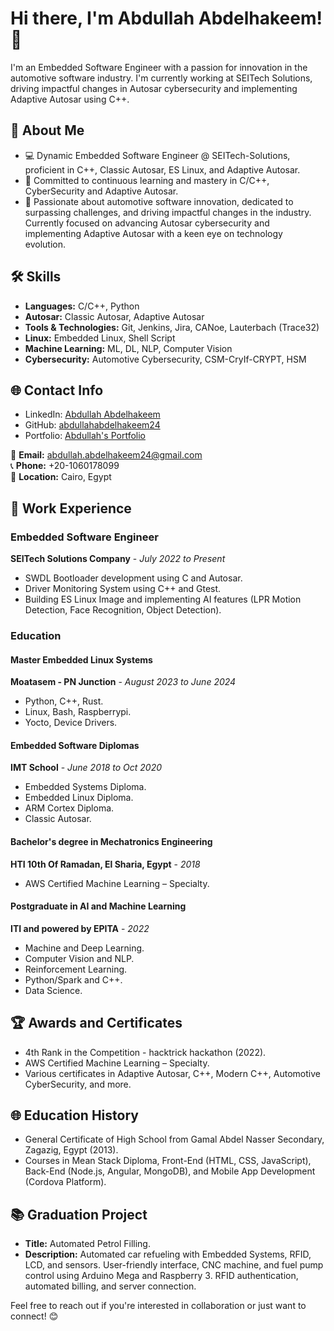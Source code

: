 # Hi there, I'm Abdullah Abdelhakeem! 👋

I'm an Embedded Software Engineer with a passion for innovation in the automotive software industry. I'm currently working at SEITech Solutions, driving impactful changes in Autosar cybersecurity and implementing Adaptive Autosar using C++.

## 🚀 About Me

- 💻 Dynamic Embedded Software Engineer @ SEITech-Solutions, proficient in C++, Classic Autosar, ES Linux, and Adaptive Autosar.
- 🌱 Committed to continuous learning and mastery in C/C++, CyberSecurity and Adaptive Autosar.
- 🔧 Passionate about automotive software innovation, dedicated to surpassing challenges, and driving impactful changes in the industry. Currently focused on advancing Autosar cybersecurity and implementing Adaptive Autosar with a keen eye on technology evolution.


## 🛠️ Skills

- **Languages:** C/C++, Python
- **Autosar:** Classic Autosar, Adaptive Autosar
- **Tools & Technologies:** Git, Jenkins, Jira, CANoe, Lauterbach (Trace32)
- **Linux:** Embedded Linux, Shell Script
- **Machine Learning:** ML, DL, NLP, Computer Vision
- **Cybersecurity:** Automotive Cybersecurity, CSM-CryIf-CRYPT, HSM

## 🌐 Contact Info

- LinkedIn: [Abdullah Abdelhakeem](https://www.linkedin.com/in/abdullah-abdelhakeem-3b5338116/)
- GitHub: [abdullahabdelhakeem24](https://github.com/AbdullahAbdelhakeem6484)
- Portfolio: [Abdullah's Portfolio](https://abdullahabdelhakeem24.github.io/)

📧 **Email:** abdullah.abdelhakeem24@gmail.com  
📞 **Phone:** +20-1060178099  
📍 **Location:** Cairo, Egypt

## 🚀 Work Experience

### Embedded Software Engineer
**SEITech Solutions Company** - *July 2022 to Present*

- SWDL Bootloader development using C and Autosar.
- Driver Monitoring System using C++ and Gtest.
- Building ES Linux Image and implementing AI features (LPR Motion Detection, Face Recognition, Object Detection).

### Education

#### Master Embedded Linux Systems
**Moatasem - PN Junction** - *August 2023 to June 2024*

- Python, C++, Rust.
- Linux, Bash, Raspberrypi.
- Yocto, Device Drivers.

#### Embedded Software Diplomas
**IMT School** - *June 2018 to Oct 2020*

- Embedded Systems Diploma.
- Embedded Linux Diploma.
- ARM Cortex Diploma.
- Classic Autosar.

#### Bachelor's degree in Mechatronics Engineering
**HTI 10th Of Ramadan, El Sharia, Egypt** - *2018*

- AWS Certified Machine Learning – Specialty.

#### Postgraduate in AI and Machine Learning
**ITI and powered by EPITA** - *2022*

- Machine and Deep Learning.
- Computer Vision and NLP.
- Reinforcement Learning.
- Python/Spark and C++.
- Data Science.

## 🏆 Awards and Certificates

- 4th Rank in the Competition - hacktrick hackathon (2022).
- AWS Certified Machine Learning – Specialty.
- Various certificates in Adaptive Autosar, C++, Modern C++, Automotive CyberSecurity, and more.

## 🌐 Education History

- General Certificate of High School from Gamal Abdel Nasser Secondary, Zagazig, Egypt (2013).
- Courses in Mean Stack Diploma, Front-End (HTML, CSS, JavaScript), Back-End (Node.js, Angular, MongoDB), and Mobile App Development (Cordova Platform).

## 📚 Graduation Project

- **Title:** Automated Petrol Filling.
- **Description:** Automated car refueling with Embedded Systems, RFID, LCD, and sensors. User-friendly interface, CNC machine, and fuel pump control using Arduino Mega and Raspberry 3. RFID authentication, automated billing, and server connection.

Feel free to reach out if you're interested in collaboration or just want to connect! 😊
